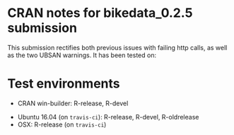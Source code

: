 # CRAN notes for bikedata_0.2.5 submission

This submission rectifies both previous issues with failing http calls, as well
as the two UBSAN warnings. It has been tested on:

# Test environments

- CRAN win-builder: R-release, R-devel
* Ubuntu 16.04 (on `travis-ci`): R-release, R-devel, R-oldrelease
* OSX: R-release (on `travis-ci`)

